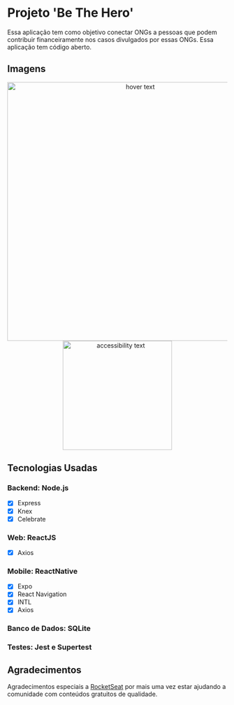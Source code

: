 # Projeto 'Be The Hero'

Essa aplicação tem como objetivo conectar ONGs a pessoas que podem contribuir financeiramente nos casos divulgados por essas ONGs. Essa aplicação tem código aberto.

## Imagens
<p align="center">
  <img src="https://media-exp1.licdn.com/dms/image/C4D22AQGzPhE6EYjFKA/feedshare-shrink_1280/0?e=1593648000&v=beta&t=TvWV4LSqsZ1m1m2n0C1fWd9R3sguh7xd1ErkDArdUjY" width="593" title="hover text">
  <img src="https://media-exp1.licdn.com/dms/image/C4D22AQE177aaOencwA/feedshare-shrink_800/0?e=1593648000&v=beta&t=cjOb7g_vVa1zyW_CPgd3u87eQ7jb9RNSxcJLoolLXQc" width="250" alt="accessibility text">
</p>


## Tecnologias Usadas
### Backend: Node.js
- [x] Express
- [x] Knex
- [x] Celebrate

### Web: ReactJS
- [x] Axios

### Mobile: ReactNative
- [x] Expo
- [x] React Navigation
- [x] INTL
- [x] Axios

### Banco de Dados: SQLite

### Testes: Jest e Supertest



## Agradecimentos
Agradecimentos especiais a [RocketSeat](https://rocketseat.com.br/) por mais uma vez estar ajudando a comunidade com conteúdos gratuitos de qualidade.
